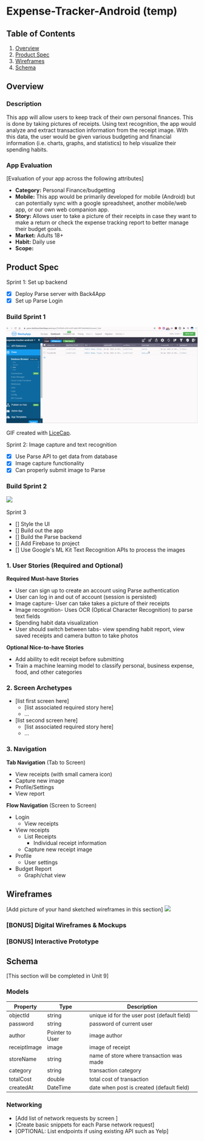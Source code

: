 # Expense-Tracker-Android (temp)

## Table of Contents
1. [Overview](#Overview)
1. [Product Spec](#Product-Spec)
1. [Wireframes](#Wireframes)
2. [Schema](#Schema)

## Overview
### Description
This app will allow users to keep track of their own personal finances. This is done by taking pictures of receipts. Using text recognition, the app would analyze and extract transaction information from the receipt image. With this data, the user would be given various budgeting and financial information (i.e. charts, graphs, and statistics) to help visualize their spending habits.

### App Evaluation
[Evaluation of your app across the following attributes]
- **Category:** Personal Finance/budgetting
- **Mobile:** This app would be primarily developed for mobile (Android) but can potentially sync with a google spreadsheet, another mobile/web app, or our own web companion app.
- **Story:** Allows user to take a picture of their receipts in case they want to make a return or check the expense tracking report to better manage their budget goals.
- **Market:** Adults 18+
- **Habit:** Daily use
- **Scope:** 

## Product Spec

Sprint 1: Set up backend
- [x] Deploy Parse server with Back4App
- [x] Set up Parse Login

### Build Sprint 1

![](./sprint_1.gif)

GIF created with [LiceCap](http://www.cockos.com/licecap/).

Sprint 2: Image capture and text recognition
- [x] Use Parse API to get data from database
- [x] Image capture functionality
- [x] Can properly submit image to Parse

### Build Sprint 2

![](./sprint_2.gif)

Sprint 3
- [] Style the UI
- [] Build out the app
- [] Build the Parse backend
- [] Add Firebase to project
- [] Use Google's ML Kit Text Recognition APIs to process the images




### 1. User Stories (Required and Optional)

**Required Must-have Stories**

* User can sign up to create an account using Parse authentication
* User can log in and out of account (session is persisted)
* Image capture- User can take takes a picture of their receipts
* Image recognition- Uses OCR (Optical Character Recognition) to parse text fields
* Spending habit data visualization
* User should switch between tabs- view spending habit report, view saved receipts and camera button to take photos

**Optional Nice-to-have Stories**

* Add ability to edit receipt before submitting
* Train a machine learning model to classify personal, business expense, food, and other categories

### 2. Screen Archetypes

* [list first screen here]
   * [list associated required story here]
   * ...
* [list second screen here]
   * [list associated required story here]
   * ...

### 3. Navigation

**Tab Navigation** (Tab to Screen)

* View receipts (with small camera icon)
* Capture new image
* Profile/Settings
* View report

**Flow Navigation** (Screen to Screen)

* Login
   * View receipts
* View receipts
   * List Receipts
       * Individual receipt information
   * Capture new receipt image
* Profile
    * User settings
* Budget Report
    * Graph/chat view

## Wireframes
[Add picture of your hand sketched wireframes in this section]
<img src="YOUR_WIREFRAME_IMAGE_URL" width=600>

### [BONUS] Digital Wireframes & Mockups

### [BONUS] Interactive Prototype

## Schema 
[This section will be completed in Unit 9]
### Models

| Property | Type | Description |
| -------- | ---- | ----------- |
| objectId | string | unique id for the user post (default field) |
| password | string | password of current user |
| author | Pointer to User | image author |
| receiptImage | image | image of receipt |
| storeName | string | name of store where transaction was made |
| category | string | transaction category |
| totalCost | double | total cost of transaction |
| createdAt | DateTime | date when post is created (default field) |


### Networking
- [Add list of network requests by screen ]
- [Create basic snippets for each Parse network request]
- [OPTIONAL: List endpoints if using existing API such as Yelp]
